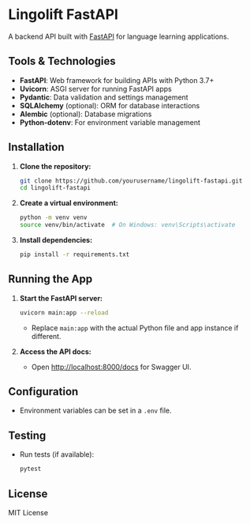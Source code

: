 # Lingolift FastAPI

A backend API built with [FastAPI](https://fastapi.tiangolo.com/) for language learning applications.

## Tools & Technologies

- **FastAPI**: Web framework for building APIs with Python 3.7+
- **Uvicorn**: ASGI server for running FastAPI apps
- **Pydantic**: Data validation and settings management
- **SQLAlchemy** (optional): ORM for database interactions
- **Alembic** (optional): Database migrations
- **Python-dotenv**: For environment variable management

## Installation

1. **Clone the repository:**
    ```bash
    git clone https://github.com/yourusername/lingolift-fastapi.git
    cd lingolift-fastapi
    ```

2. **Create a virtual environment:**
    ```bash
    python -m venv venv
    source venv/bin/activate  # On Windows: venv\Scripts\activate
    ```

3. **Install dependencies:**
    ```bash
    pip install -r requirements.txt
    ```

## Running the App

1. **Start the FastAPI server:**
    ```bash
    uvicorn main:app --reload
    ```
    - Replace `main:app` with the actual Python file and app instance if different.

2. **Access the API docs:**
    - Open [http://localhost:8000/docs](http://localhost:8000/docs) for Swagger UI.

## Configuration

- Environment variables can be set in a `.env` file.

## Testing

- Run tests (if available):
  ```bash
  pytest
  ```

## License

MIT License
